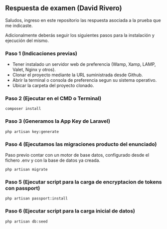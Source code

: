 ## Respuesta de examen (David Rivero)

Saludos, ingreso en este repositorio las respuesta asociada a la prueba que me indicaste.

Adicionalmente deberás seguir los siguientes pasos para la instalación y ejecución del mismo.


### Paso 1 (Indicaciones previas)
* Tener instalado un servidor web de preferencia (Wamp, Xamp, LAMP, Valet, Nginx y otros).
* Clonar el proyecto mediante la URL suministrada desde Github.
* Abrir la terminal o consola de preferencia segun su sistema operativo.
* Ubicar la carpeta del proyecto clonado.

### Paso 2 (Ejecutar en el CMD o Terminal)
```
composer install
```

### Paso 3 (Generamos la App Key de Laravel)
```
php artisan key:generate
```

### Paso 4 (Ejecutamos las migraciones producto del enunciado)

Paso previo contar con un motor de base datos, configurado desde el fichero .env y con la base de datos ya creada.
```
php artisan migrate
```

### Paso 5 (Ejecutar script para la carga de encryptacion de tokens con passport)
```
php artisan passport:install
```

### Paso 6 (Ejecutar script para la carga inicial de datos)
```
php artisan db:seed
```
